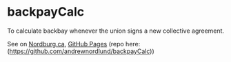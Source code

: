 # backpayCalc
To calculate backbay whenever the union signs a new collective agreement.

See on [Nordburg.ca](https://www.nordburg.ca/calculators.backpayCalc/index.html), [GitHub Pages](https://andrewnordlund.github.io/backpayCalc/) (repo here: (https://github.com/andrewnordlund/backpayCalc))
